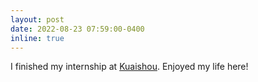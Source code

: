 ```yaml
---
layout: post
date: 2022-08-23 07:59:00-0400
inline: true
---
```


I finished my internship at <a href='http://kuaishou.cn/'>Kuaishou</a>. Enjoyed my life here!